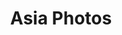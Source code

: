 ---
layout: photo_gallery
title: Asia Photos
description: Hong Kong, Seoul, Bali and Tokyo. Shot with Fuji XT-5.
photos:
  - image: https://dkershner-photography.s3.amazonaws.com/hong-kong/bus-stop.jpg
  - image: https://dkershner-photography.s3.amazonaws.com/hong-kong/tennis-court.jpg
  - image: https://dkershner-photography.s3.amazonaws.com/hong-kong/movement.jpg
  - image: https://dkershner-photography.s3.amazonaws.com/hong-kong/artisan.jpg
  - image: https://dkershner-photography.s3.amazonaws.com/hong-kong/obelisk.jpg
  - image: https://dkershner-photography.s3.amazonaws.com/hong-kong/skyscraper.jpg
  - image: https://dkershner-photography.s3.amazonaws.com/hong-kong/kowloon-park.jpg
--- 